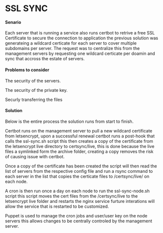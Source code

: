 # SSL SYNC


#### Senario

Each server that is running a service also runs certbot to retrive a free SSL Certificate to secure the connection to application the previous solution was generateing a wildcard certicate for each server to cover multiple subdomains per server. The request was to centralize this from the management servers by requesting one wildcard certicate per doamin and sync that accross the estate of servers. 

#### Problems to consider

The security of the servers.

The security of the private key.

Securly transferring the files 

#### Solution

Below is the entire process the solution runs from start to finish.

Certbot runs on the management server to pull a new wildcard certificate from letsencrypt, upon a successful renewal certbot runs a post-hook that calls the ssl-sync.sh script this then creates a copy of the certificate from the letsencrypt live directory to certsync/live, this is done because the live files a symlinked form the archive folder, creating a copy removes the risk of causing issue with certbot.

Once a copy of the certificate has been created the script will then read the list of servers from the respective config file and run a rsync command to each server in the list that copies the certicate files to /certsync/live/ on each node.

A cron is then run once a day on each node to run the ssl-sync-node.sh script this script moves the cert files from the /certsync/live to the letsencrypt live folder and restarts the nginx service furture interations will allow the service that is restarted to be customized.

Puppet is used to manage the cron jobs and user/user key on the node servers this allows changes to be centrally controled by the management server.
